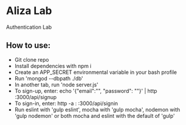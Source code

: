 # Aliza Lab

Authentication Lab  

## How to use:  

- Git clone repo  
- Install dependencies with npm i  
- Create an APP_SECRET environmental variable in your bash profile
- Run 'mongod --dbpath ./db'  
- In another tab, run 'node server.js'  
- To sign-up, enter: echo '{"email":"<email>", "password": "<password>"}' | http :3000/api/signup
- To sign-in, enter: http -a <email>:<password> :3000/api/signin
- Run eslint with 'gulp eslint', mocha with 'gulp mocha', nodemon with 'gulp nodemon' or both mocha and eslint with the default of 'gulp'  
